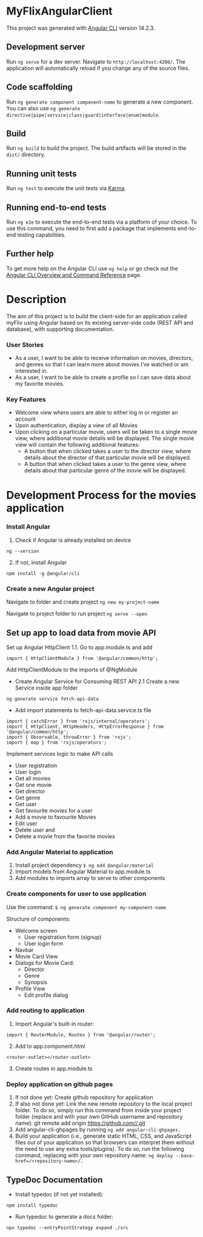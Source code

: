 # MyFlixAngularClient

This project was generated with [Angular CLI](https://github.com/angular/angular-cli) version 14.2.3.

## Development server

Run `ng serve` for a dev server. Navigate to `http://localhost:4200/`. The application will automatically reload if you change any of the source files.

## Code scaffolding

Run `ng generate component component-name` to generate a new component. You can also use `ng generate directive|pipe|service|class|guard|interface|enum|module`.

## Build

Run `ng build` to build the project. The build artifacts will be stored in the `dist/` directory.

## Running unit tests

Run `ng test` to execute the unit tests via [Karma](https://karma-runner.github.io).

## Running end-to-end tests

Run `ng e2e` to execute the end-to-end tests via a platform of your choice. To use this command, you need to first add a package that implements end-to-end testing capabilities.

## Further help

To get more help on the Angular CLI use `ng help` or go check out the [Angular CLI Overview and Command Reference](https://angular.io/cli) page.

# Description
The aim of this project is to build the client-side for an application called myFlix using Angular based on its existing server-side code (REST API and database), with supporting documentation.
### User Stories
* As a user, I want to be able to receive information on movies, directors, and genres so that I can learn more about movies I’ve watched or am interested in.
* As a user, I want to be able to create a profile so I can save data about my favorite movies.

### Key Features
* Welcome view where users are able to either log in or register an account
* Upon authentication, display a view of all Movies
* Upon clicking on a particular movie, users will be taken to a single movie view, where additional movie details will be displayed. The single movie view will contain the following additional features:
  * A button that when clicked takes a user to the ​director view,​ where details about the director of that particular movie will be displayed.
  * A button that when clicked takes a user to the ​genre view,​ where details about that particular genre of the movie will be displayed.

# Development Process for the movies application
### Install Angular
1. Check if Angular is already installed on device

```ng --version```

2. If not, install Angular

```npm install -g @angular/cli```

### Create a new Angular project
Navigate to folder and create project
```ng new my-project-name```

Navigate to project folder to run project
```ng serve --open```

## Set up app to load data from movie API
Set up Angular HttpClient 1.1. Go to app.module.ts and add

```import { HttpClientModule } from '@angular/common/http';```

Add HttpClientModule to the imports of @NgModule
  * Create Angular Service for Consuming REST API 2.1 Create a new Service inside app folder

```ng generate service fetch-api-data```

  * Add import statements to fetch-api-data.service.ts file

```
import { catchError } from 'rxjs/internal/operators';
import { HttpClient, HttpHeaders, HttpErrorResponse } from '@angular/common/http';
import { Observable, throwError } from 'rxjs';
import { map } from 'rxjs/operators';
```

Implement services logic to make API calls
  * User registration
  * User login
  * Get all movies
  * Get one movie
  * Get director
  * Get genre
  * Get user
  * Get favourite movies for a user
  * Add a movie to favourite Movies
  * Edit user
  * Delete user and
  * Delete a movie from the favorite movies

### Add Angular Material to application
1. Install project dependency
``$ ng add @angular/material``
2. Import models from Angular Material to app.module.ts
3. Add modules to imports array to serve to other components

### Create components for user to use application
Use the command:
``$ ng generate component my-component-name``

Structure of components:
  * Welcome screen
    * User registration form (signup)
    * User login form
  * Navbar
  * Movie Card View
  * Dialogs for Movie Card:
    * Director
    * Genre
    * Synopsis
  * Profile View
    * Edit profile dialog

### Add routing to application
1. Import Angular's built-in router:

``import { RouterModule, Routes } from '@angular/router';``

2. Add to app.component.html

``<router-outlet></router-outlet>``

3. Create routes in app.module.ts

### Deploy application on github pages
1. If not done yet: Create github repository for application
2. If also not done yet: Link the new remote repository to the local project folder. To do so, simply run this command from inside your project folder (replace and with your own GitHub username and repository name): git remote add origin https://github.com//.git
3. Add angular-cli-ghpages by running
``ng add angular-cli-ghpages.``
4. Build your application (i.e., generate static HTML, CSS, and JavaScript files out of your application so that browsers can interpret them without the need to use any extra tools/plugins). To do so, run the following command, replacing with your own repository name:
``ng deploy --base-href=/<repository-name>/.``

## TypeDoc Documentation
* Install typedoc (if not yet installed):

``npm install typedoc``

* Run typedoc to generate a docs folder:

``npx typedoc --entryPointStrategy expand ./src``
